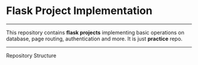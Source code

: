 # Flask Project Implementation

---

This repository contains **flask projects** implementing basic operations on database, page routing, authentication and more.
It is just **practice** repo.

---

Repository Structure
